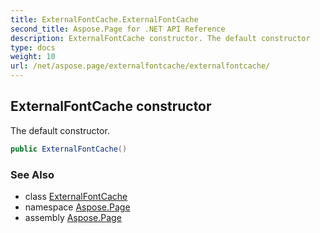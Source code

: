 ```yaml
---
title: ExternalFontCache.ExternalFontCache
second_title: Aspose.Page for .NET API Reference
description: ExternalFontCache constructor. The default constructor
type: docs
weight: 10
url: /net/aspose.page/externalfontcache/externalfontcache/
---
```

## ExternalFontCache constructor

The default constructor.

```csharp
public ExternalFontCache()
```

### See Also

* class [ExternalFontCache](../)
* namespace [Aspose.Page](../../externalfontcache/)
* assembly [Aspose.Page](../../../)


